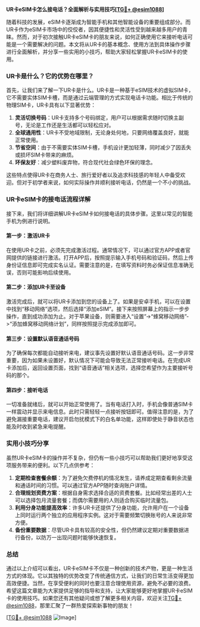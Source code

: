 **UR卡eSIM卡怎么接电话？全面解析与实用技巧[[TG💪+ @esim1088](https://t.me/s/esim1088)]**

随着科技的发展，eSIM卡逐渐成为智能手机和其他智能设备的重要组成部分。而UR卡作为eSIM卡市场中的佼佼者，因其便捷性和灵活性受到越来越多用户的青睐。然而，对于初次接触UR卡eSIM卡的朋友来说，如何正确使用它来接听电话可能是一个需要解决的问题。本文将从UR卡的基本概念、使用方法到具体操作步骤进行全面解析，并分享一些实用的小技巧，帮助大家轻松掌握UR卡eSIM卡的使用。

### UR卡是什么？它的优势在哪里？

首先，让我们来了解一下UR卡是什么。UR卡是一种基于eSIM技术的虚拟SIM卡，它不需要实体SIM卡槽，而是通过云端管理的方式实现电话卡功能。相比于传统的物理SIM卡，UR卡具有以下显著优势：

1. **灵活切换号码**：UR卡支持多个号码绑定，用户可以根据需求随时切换主副号，无论是工作还是生活都可以轻松应对。
2. **全球通用性**：UR卡不受地域限制，无论身处何地，只要网络覆盖良好，就能正常使用。
3. **节省空间**：由于不需要实体SIM卡槽，手机设计更加轻薄，同时减少了因丢失或损坏SIM卡带来的麻烦。
4. **环保友好**：减少塑料废弃物，符合现代社会绿色环保的理念。

这些特点使得UR卡在商务人士、旅行爱好者以及追求科技感的年轻人中备受欢迎。但对于初学者来说，如何实际操作并顺利接听电话，仍然是一个不小的挑战。

### UR卡eSIM卡的接电话流程详解

接下来，我们将详细讲解UR卡eSIM卡如何接电话的具体步骤。这里以常见的智能手机为例进行说明。

#### 第一步：激活UR卡
在使用UR卡之前，必须先完成激活过程。通常情况下，可以通过官方APP或者官网提供的链接进行激活。打开APP后，按照提示输入手机号码和验证码，然后上传身份证信息即可完成实名认证。需要注意的是，在填写资料时务必保证信息准确无误，否则可能影响后续使用。

#### 第二步：添加UR卡至设备
激活完成后，就可以将UR卡添加到您的设备上了。如果是安卓手机，可以在设置中找到“移动网络”选项，然后选择“添加eSIM”。接下来按照屏幕上的指示一步步操作，直到成功添加为止。对于苹果设备，则需要进入“设置”->“蜂窝移动网络”->“添加蜂窝移动网络计划”，同样按照提示完成添加即可。

#### 第三步：设置默认语音通话号码
为了确保每次都能自动接听来电，建议事先设置好默认语音通话号码。这一步非常重要，因为如果未设置好，默认情况下可能会导致无法正常接听电话。在完成UR卡添加后，返回设置页面，找到“语音通话”相关选项，选择您希望作为主要接听号码的那个。

#### 第四步：接听电话
一切准备就绪后，就可以开始正常使用了。当有电话打入时，手机会像普通SIM卡一样震动并显示来电信息。此时只需轻轻一点接听按钮即可。值得注意的是，为了避免漏接重要电话，建议开启勿扰模式下的白名单功能，这样即使处于静音状态也能及时收到紧急来电提醒。

### 实用小技巧分享

虽然UR卡eSIM卡的操作并不复杂，但仍有一些小技巧可以帮助我们更好地享受这项服务带来的便利。以下几点供参考：

1. **定期检查套餐余额**：为了避免欠费停机的情况发生，请养成定期查看剩余流量和通话时间的习惯。可以通过官方APP随时查询账户详情。
2. **合理规划资费方案**：根据自身需求选择合适的资费套餐。比如经常出差的人士可以选择包月流量套餐；而偶尔需要用的人则适合购买临时流量包。
3. **利用分身功能提高效率**：许多UR卡还提供了分身功能，允许用户在一个设备上同时运行两个独立的应用程序实例。这对于需要频繁切换账号的人来说非常方便。
4. **备份重要数据**：尽管UR卡具有较高的安全性，但仍然建议定期对重要数据进行备份，以防万一出现问题时能够快速恢复。

### 总结

通过以上介绍可以看出，UR卡eSIM卡不仅是一种创新的技术产物，更是一种生活方式的体现。它以其独特的优势改变了传统通信方式，让我们的日常生活变得更加高效便捷。当然，在享受便利的同时也要注意合理使用资源，避免不必要的浪费。希望这篇文章能为大家提供足够的指导和支持，让大家能够更好地掌握UR卡eSIM卡的使用技巧。如果您还有其他疑问或想了解更多相关内容，欢迎关注[TG💪+ @esim1088](https://t.me/s/esim1088)，那里汇聚了一群热爱探索新事物的朋友！

[[TG💪+ @esim1088](https://t.me/s/esim1088) ![Image](https://i.postimg.cc/4NQfJmqS/Snipaste-2025-05-13-00-14-12.png)]